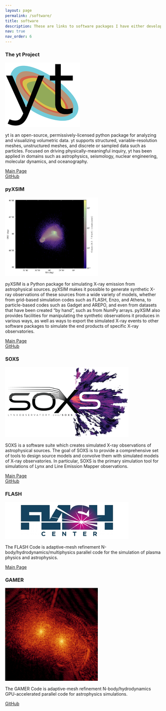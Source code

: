 ```yaml
---
layout: page
permalink: /software/
title: software
description: These are links to software packages I have either developed myself, or contributed significantly to.
nav: true
nav_order: 6
---
```


### The yt Project

<img src="../assets/img/yt_logo.png" alt="yt logo" />

yt is an open-source, permissively-licensed python package for analyzing and visualizing volumetric data. yt supports structured, variable-resolution meshes, unstructured meshes, and discrete or sampled data such as particles. Focused on driving physically-meaningful inquiry, yt has been applied in domains such as astrophysics, seismology, nuclear engineering, molecular dynamics, and oceanography. 

[Main Page](https://yt-project.org)  
[GitHub](https://github.com/yt-project/yt)

### pyXSIM

<img src="../assets/img/cluster_merger_events.png" alt="cluster merger events" width=300 />

pyXSIM is a Python package for simulating X-ray emission from astrophysical sources. pyXSIM makes it possible to generate synthetic X-ray observations of these sources from a wide variety of models, whether from grid-based simulation codes such as FLASH, Enzo, and Athena, to particle-based codes such as Gadget and AREPO, and even from datasets that have been created “by hand”, such as from NumPy arrays. pyXSIM also provides facilities for manipulating the synthetic observations it produces in various ways, as well as ways to export the simulated X-ray events to other software packages to simulate the end products of specific X-ray observatories.

[Main Page](https://hea-www.cfa.harvard.edu/~jzuhone/pyxsim)  
[GitHub](https://github.com/jzuhone/pyxsim)

### SOXS

<img src="../assets/img/SOXS_Wordmark.png" alt="SOXS logo" width=400 />

SOXS is a software suite which creates simulated X-ray observations of astrophysical sources. The goal of SOXS is to provide a comprehensive set of tools to design source models and convolve them with simulated models of X-ray observatories. In particular, SOXS is the primary simulation tool for simulations of Lynx and Line Emission Mapper observations.

[Main Page](https://hea-www.cfa.harvard.edu/soxs)  
[GitHub](https://github.com/lynx-x-ray-observatory/soxs)

### FLASH

<img src="../assets/img/FLASH.jpg" alt="FLASH logo" width=400 />

The FLASH Code is adaptive-mesh refinement N-body/hydrodynamics/multiphysics parallel code for the simulation of plasma physics and astrophysics.

[Main Page](https://flash.rochester.edu)

### GAMER

<img src="../assets/img/gamer.png" alt="GAMER logo" width=300 />

The GAMER Code is adaptive-mesh refinement N-body/hydrodynamics GPU-accelerated parallel code for astrophysics simulations.

[GitHub](https://github.com/gamer-project/gamer)

